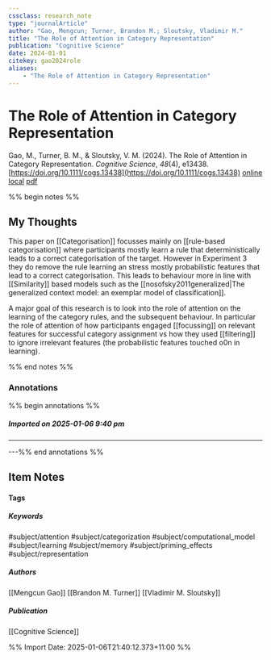 ```yaml
---
cssclass: research_note
type: "journalArticle"
author: "Gao, Mengcun; Turner, Brandon M.; Sloutsky, Vladimir M."
title: "The Role of Attention in Category Representation"
publication: "Cognitive Science"
date: 2024-01-01
citekey: gao2024role
aliases: 
    - "The Role of Attention in Category Representation"
---
```


# The Role of Attention in Category Representation

Gao, M., Turner, B. M., & Sloutsky, V. M. (2024). The Role of Attention in Category Representation. _Cognitive Science_, _48_(4), e13438. [https://doi.org/10.1111/cogs.13438](https://doi.org/10.1111/cogs.13438)
[online](http://zotero.org/users/7162438/items/9VWUPEE3) [local](zotero://select/library/items/9VWUPEE3) [pdf](file:///home/gjc216/Zotero/storage/B6QMZ6JH/Gao%20et%20al.%20-%202024%20-%20The%20Role%20of%20Attention%20in%20Category%20Representation.pdf)
 

 
%% begin notes %%

## My Thoughts

This paper on [[Categorisation]] focusses mainly on [[rule-based categorisation]] where participants mostly learn a rule that deterministically leads to a correct categorisation of the target. However in Experiment 3 they do remove the rule learning an stress mostly probabilistic features that lead to a correct categorisation. This leads to behaviour more in line with [[Similarity]] based models such as the [[nosofsky2011generalized|The generalized context model: an exemplar model of classification]].

A major goal of this research is to look into the role of attention on the learning of the category rules, and the subsequent behaviour. In particular the role of attention of how participants engaged [[focussing]] on relevant features for successful category assignment vs how they used [[filtering]] to ignore irrelevant features (the probabilistic features touched o0n in learning).

%% end notes %%

### Annotations

%% begin annotations %%

##### Imported on 2025-01-06 9:40 pm

---

---%% end annotations %%

## Item Notes

#### Tags

##### Keywords

#subject/attention #subject/categorization #subject/computational_model #subject/learning #subject/memory #subject/priming_effects #subject/representation

##### Authors

[[Mengcun Gao]] [[Brandon M. Turner]] [[Vladimir M. Sloutsky]]

##### Publication

[[Cognitive Science]]


%% Import Date: 2025-01-06T21:40:12.373+11:00 %%
